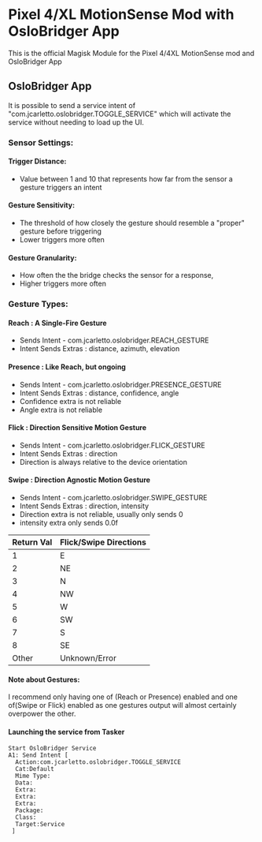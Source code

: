 # Pixel 4/XL MotionSense Mod with OsloBridger App
This is the official Magisk Module for the Pixel 4/4XL MotionSense mod and OsloBridger App


## OsloBridger App
It is possible to send a service intent of "com.jcarletto.oslobridger.TOGGLE_SERVICE" which will activate the service without needing to load up the UI.

### Sensor Settings:
#### Trigger Distance: 
  * Value between 1 and 10 that represents how far from the sensor a gesture triggers an intent

#### Gesture Sensitivity:
  * The threshold of how closely the gesture should resemble a "proper" gesture before triggering
  * Lower triggers more often

#### Gesture Granularity:
  * How often the the bridge checks the sensor for a response,
  * Higher triggers more often


### Gesture Types:
#### Reach : A Single-Fire Gesture
  * Sends Intent - com.jcarletto.oslobridger.REACH_GESTURE
  * Intent Sends Extras : distance, azimuth, elevation

#### Presence : Like Reach, but ongoing
  * Sends Intent - com.jcarletto.oslobridger.PRESENCE_GESTURE
  * Intent Sends Extras : distance, confidence, angle
  * Confidence extra is not reliable
  * Angle extra is not reliable

#### Flick : Direction Sensitive Motion Gesture
  * Sends Intent - com.jcarletto.oslobridger.FLICK_GESTURE
  * Intent Sends Extras : direction
  * Direction is always relative to the device orientation


#### Swipe : Direction Agnostic Motion Gesture
  * Sends Intent - com.jcarletto.oslobridger.SWIPE_GESTURE
  * Intent Sends Extras : direction, intensity
  * Direction extra is not reliable, usually only sends 0
  * intensity extra only sends 0.0f
  
Return Val | Flick/Swipe Directions
-----------|----------------
1 | E
2 | NE
3 | N
4 | NW
5 | W
6 | SW
7 | S
8 | SE
Other | Unknown/Error



#### Note about Gestures:
I recommend only having one of (Reach or Presence) enabled and one of(Swipe or Flick) enabled as one gestures output will almost certainly overpower the other.


#### Launching the service from Tasker
    Start OsloBridger Service
    A1: Send Intent [ 
      Action:com.jcarletto.oslobridger.TOGGLE_SERVICE 
      Cat:Default 
      Mime Type: 
      Data: 
      Extra: 
      Extra: 
      Extra: 
      Package: 
      Class: 
      Target:Service 
     ] 
    
